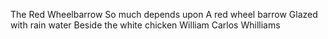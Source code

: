 The Red Wheelbarrow
So much depends upon
A red wheel barrow
Glazed with rain water
Beside the white chicken 
William Carlos Whilliams
